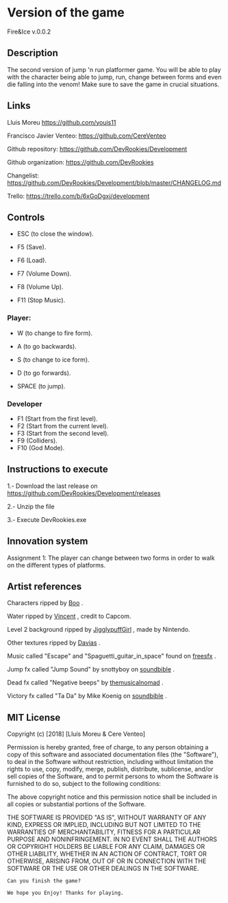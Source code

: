 ﻿# Version of the game

Fire&Ice v.0.0.2

## Description

The second version of jump 'n run platformer game. You will be able to play with the character being able to jump, run, change between forms and even die falling into the venom! Make sure to save the game in crucial situations.

## Links

Lluis Moreu https://github.com/youis11 

Francisco Javier Venteo: https://github.com/CereVenteo 

Github repository: https://github.com/DevRookies/Development

Github organization: https://github.com/DevRookies

Changelist: https://github.com/DevRookies/Development/blob/master/CHANGELOG.md

Trello: https://trello.com/b/6xGoDgxj/development

## Controls

- ESC (to close the window).

- F5 (Save).
- F6 (Load).
- F7 (Volume Down).
- F8 (Volume Up).
- F11 (Stop Music).

### Player: 

- W (to change to fire form).

- A (to go backwards).
- S (to change to ice form).
- D (to go forwards).

- SPACE (to jump).


### Developer

- F1 (Start from the first level).
- F2 (Start from the current level).
- F3 (Start from the second level).
- F9 (Colliders).
- F10 (God Mode).


## Instructions to execute

1.- Download the last release on https://github.com/DevRookies/Development/releases

2.- Unzip the file

3.- Execute DevRookies.exe

## Innovation system

Assignment 1: The player can change between two forms in order to walk on the different types of platforms.

## Artist references

Characters ripped by [Boo](https://www.spriters-resource.com/submitter/Boo/) .

Water ripped by [Vincent](https://www.spriters-resource.com/submitter/Vincent/) , credit to Capcom. 

Level 2 background ripped by [JigglypuffGirl](https://www.spriters-resource.com/submitter/JigglyPuffGirl/) , made by Nintendo. 

Other textures ripped by [Davias](https://www.spriters-resource.com/submitter/Davias/) .

Music called "Escape" and "Spaguetti_guitar_in_space" found on [freesfx](http://www.freesfx.co.uk) .

Jump fx called "Jump Sound" by snottyboy on [soundbible](http://soundbible.com/1343-Jump.html) .

Dead fx called "Negative beeps" by [themusicalnomad](https://freesound.org/people/themusicalnomad/) .

Victory fx called "Ta Da" by Mike Koenig on [soundbible](http://soundbible.com/1003-Ta-Da.html) .

## MIT License

Copyright (c) [2018] [Lluís Moreu & Cere Venteo]

Permission is hereby granted, free of charge, to any person obtaining a copy
of this software and associated documentation files (the "Software"), to deal
in the Software without restriction, including without limitation the rights
to use, copy, modify, merge, publish, distribute, sublicense, and/or sell
copies of the Software, and to permit persons to whom the Software is
furnished to do so, subject to the following conditions:

The above copyright notice and this permission notice shall be included in all
copies or substantial portions of the Software.

THE SOFTWARE IS PROVIDED "AS IS", WITHOUT WARRANTY OF ANY KIND, EXPRESS OR
IMPLIED, INCLUDING BUT NOT LIMITED TO THE WARRANTIES OF MERCHANTABILITY,
FITNESS FOR A PARTICULAR PURPOSE AND NONINFRINGEMENT. IN NO EVENT SHALL THE
AUTHORS OR COPYRIGHT HOLDERS BE LIABLE FOR ANY CLAIM, DAMAGES OR OTHER
LIABILITY, WHETHER IN AN ACTION OF CONTRACT, TORT OR OTHERWISE, ARISING FROM,
OUT OF OR IN CONNECTION WITH THE SOFTWARE OR THE USE OR OTHER DEALINGS IN THE
SOFTWARE.
~~~
Can you finish the game?

We hope you Enjoy! Thanks for playing.
